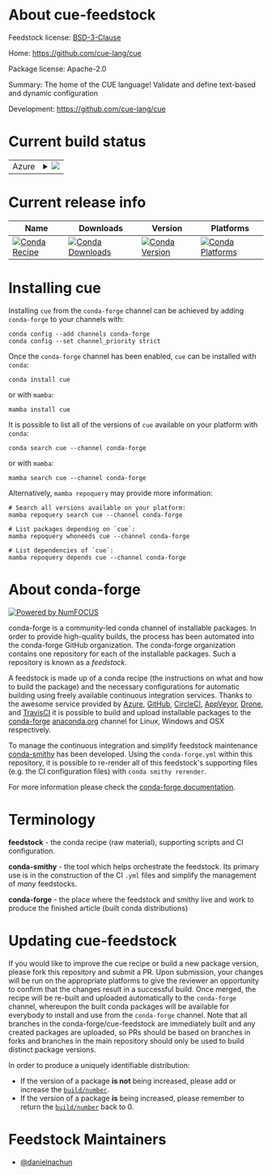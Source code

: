 About cue-feedstock
===================

Feedstock license: [BSD-3-Clause](https://github.com/conda-forge/cue-feedstock/blob/main/LICENSE.txt)

Home: https://github.com/cue-lang/cue

Package license: Apache-2.0

Summary: The home of the CUE language! Validate and define text-based and dynamic configuration

Development: https://github.com/cue-lang/cue

Current build status
====================


<table>
    
  <tr>
    <td>Azure</td>
    <td>
      <details>
        <summary>
          <a href="https://dev.azure.com/conda-forge/feedstock-builds/_build/latest?definitionId=23609&branchName=main">
            <img src="https://dev.azure.com/conda-forge/feedstock-builds/_apis/build/status/cue-feedstock?branchName=main">
          </a>
        </summary>
        <table>
          <thead><tr><th>Variant</th><th>Status</th></tr></thead>
          <tbody><tr>
              <td>linux_64</td>
              <td>
                <a href="https://dev.azure.com/conda-forge/feedstock-builds/_build/latest?definitionId=23609&branchName=main">
                  <img src="https://dev.azure.com/conda-forge/feedstock-builds/_apis/build/status/cue-feedstock?branchName=main&jobName=linux&configuration=linux%20linux_64_" alt="variant">
                </a>
              </td>
            </tr><tr>
              <td>osx_64</td>
              <td>
                <a href="https://dev.azure.com/conda-forge/feedstock-builds/_build/latest?definitionId=23609&branchName=main">
                  <img src="https://dev.azure.com/conda-forge/feedstock-builds/_apis/build/status/cue-feedstock?branchName=main&jobName=osx&configuration=osx%20osx_64_" alt="variant">
                </a>
              </td>
            </tr><tr>
              <td>win_64</td>
              <td>
                <a href="https://dev.azure.com/conda-forge/feedstock-builds/_build/latest?definitionId=23609&branchName=main">
                  <img src="https://dev.azure.com/conda-forge/feedstock-builds/_apis/build/status/cue-feedstock?branchName=main&jobName=win&configuration=win%20win_64_" alt="variant">
                </a>
              </td>
            </tr>
          </tbody>
        </table>
      </details>
    </td>
  </tr>
</table>

Current release info
====================

| Name | Downloads | Version | Platforms |
| --- | --- | --- | --- |
| [![Conda Recipe](https://img.shields.io/badge/recipe-cue-green.svg)](https://anaconda.org/conda-forge/cue) | [![Conda Downloads](https://img.shields.io/conda/dn/conda-forge/cue.svg)](https://anaconda.org/conda-forge/cue) | [![Conda Version](https://img.shields.io/conda/vn/conda-forge/cue.svg)](https://anaconda.org/conda-forge/cue) | [![Conda Platforms](https://img.shields.io/conda/pn/conda-forge/cue.svg)](https://anaconda.org/conda-forge/cue) |

Installing cue
==============

Installing `cue` from the `conda-forge` channel can be achieved by adding `conda-forge` to your channels with:

```
conda config --add channels conda-forge
conda config --set channel_priority strict
```

Once the `conda-forge` channel has been enabled, `cue` can be installed with `conda`:

```
conda install cue
```

or with `mamba`:

```
mamba install cue
```

It is possible to list all of the versions of `cue` available on your platform with `conda`:

```
conda search cue --channel conda-forge
```

or with `mamba`:

```
mamba search cue --channel conda-forge
```

Alternatively, `mamba repoquery` may provide more information:

```
# Search all versions available on your platform:
mamba repoquery search cue --channel conda-forge

# List packages depending on `cue`:
mamba repoquery whoneeds cue --channel conda-forge

# List dependencies of `cue`:
mamba repoquery depends cue --channel conda-forge
```


About conda-forge
=================

[![Powered by
NumFOCUS](https://img.shields.io/badge/powered%20by-NumFOCUS-orange.svg?style=flat&colorA=E1523D&colorB=007D8A)](https://numfocus.org)

conda-forge is a community-led conda channel of installable packages.
In order to provide high-quality builds, the process has been automated into the
conda-forge GitHub organization. The conda-forge organization contains one repository
for each of the installable packages. Such a repository is known as a *feedstock*.

A feedstock is made up of a conda recipe (the instructions on what and how to build
the package) and the necessary configurations for automatic building using freely
available continuous integration services. Thanks to the awesome service provided by
[Azure](https://azure.microsoft.com/en-us/services/devops/), [GitHub](https://github.com/),
[CircleCI](https://circleci.com/), [AppVeyor](https://www.appveyor.com/),
[Drone](https://cloud.drone.io/welcome), and [TravisCI](https://travis-ci.com/)
it is possible to build and upload installable packages to the
[conda-forge](https://anaconda.org/conda-forge) [anaconda.org](https://anaconda.org/)
channel for Linux, Windows and OSX respectively.

To manage the continuous integration and simplify feedstock maintenance
[conda-smithy](https://github.com/conda-forge/conda-smithy) has been developed.
Using the ``conda-forge.yml`` within this repository, it is possible to re-render all of
this feedstock's supporting files (e.g. the CI configuration files) with ``conda smithy rerender``.

For more information please check the [conda-forge documentation](https://conda-forge.org/docs/).

Terminology
===========

**feedstock** - the conda recipe (raw material), supporting scripts and CI configuration.

**conda-smithy** - the tool which helps orchestrate the feedstock.
                   Its primary use is in the construction of the CI ``.yml`` files
                   and simplify the management of *many* feedstocks.

**conda-forge** - the place where the feedstock and smithy live and work to
                  produce the finished article (built conda distributions)


Updating cue-feedstock
======================

If you would like to improve the cue recipe or build a new
package version, please fork this repository and submit a PR. Upon submission,
your changes will be run on the appropriate platforms to give the reviewer an
opportunity to confirm that the changes result in a successful build. Once
merged, the recipe will be re-built and uploaded automatically to the
`conda-forge` channel, whereupon the built conda packages will be available for
everybody to install and use from the `conda-forge` channel.
Note that all branches in the conda-forge/cue-feedstock are
immediately built and any created packages are uploaded, so PRs should be based
on branches in forks and branches in the main repository should only be used to
build distinct package versions.

In order to produce a uniquely identifiable distribution:
 * If the version of a package **is not** being increased, please add or increase
   the [``build/number``](https://docs.conda.io/projects/conda-build/en/latest/resources/define-metadata.html#build-number-and-string).
 * If the version of a package **is** being increased, please remember to return
   the [``build/number``](https://docs.conda.io/projects/conda-build/en/latest/resources/define-metadata.html#build-number-and-string)
   back to 0.

Feedstock Maintainers
=====================

* [@danielnachun](https://github.com/danielnachun/)

